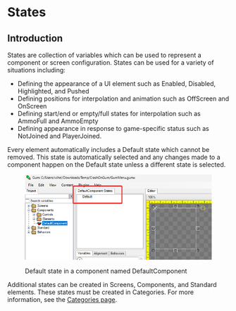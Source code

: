 # States

## Introduction

States are collection of variables which can be used to represent a component or screen configuration. States can be used for a variety of situations including:

* Defining the appearance of a UI element such as Enabled, Disabled, Highlighted, and Pushed
* Defining positions for interpolation and animation such as OffScreen and OnScreen
* Defining start/end or empty/full states for interpolation such as AmmoFull and AmmoEmpty
* Defining appearance in response to game-specific status such as NotJoined and PlayerJoined.

Every element automatically includes a Default state which cannot be removed. This state is automatically selected and any changes made to a component happen on the Default state unless a different state is selected.

<figure><img src="../../../.gitbook/assets/07_04 03 32.png" alt=""><figcaption><p>Default state in a component named DefaultComponent</p></figcaption></figure>

Additional states can be created in Screens, Components, and Standard elements. These states must be created in Categories. For more information, see the [Categories page](categories.md).

